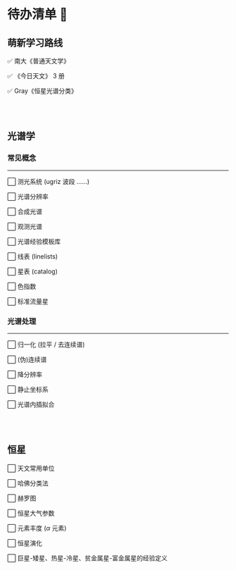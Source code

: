 # 待办清单 :pushpin:

## 萌新学习路线 

✅ 南大《普通天文学》

✅ 《今日天文》 3 册

✅ Gray《恒星光谱分类》

<br></br>

## 光谱学

### 常见概念

---

⬜ 测光系统 (ugriz 波段 ……)

⬜ 光谱分辨率

⬜ 合成光谱

⬜ 观测光谱

⬜ 光谱经验模板库

⬜ 线表 (linelists)

⬜ 星表 (catalog)

⬜ 色指数

⬜ 标准流量星

### 光谱处理

---

⬜ 归一化 (拉平 / 去连续谱)

⬜ (伪)连续谱

⬜ 降分辨率

⬜ 静止坐标系

⬜ 光谱内插拟合

<br></br>

## 恒星

⬜ 天文常用单位

⬜ 哈佛分类法

⬜ 赫罗图

⬜ 恒星大气参数

⬜ 元素丰度 ($\alpha$ 元素)

⬜ 恒星演化

⬜ 巨星-矮星、热星-冷星、贫金属星-富金属星的经验定义